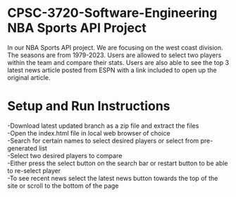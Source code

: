 # CPSC-3720-Software-Engineering NBA Sports API Project

In our NBA Sports API project. We are focusing on the west coast division. The seasons are from 1979-2023. Users are allowed to select two players within the team and compare their stats. Users are also able to see the top 3 latest news article posted from ESPN with a link included to open up the original article.

# Setup and Run Instructions

-Download latest updated branch as a zip file and extract the files<br />
-Open the index.html file in local web browser of choice<br />
-Search for certain names to select desired players or select from pre-generated list<br />
-Select two desired players to compare<br />
-Either press the select button on the search bar or restart button to be able to re-select player<br />
-To see recent news select the latest news button towards the top of the site or scroll to the bottom of the page<br />
